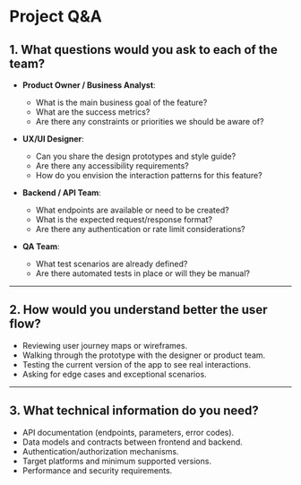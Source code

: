 # Project Q&A

## 1. What questions would you ask to each of the team?
- **Product Owner / Business Analyst**:  
  - What is the main business goal of the feature?  
  - What are the success metrics?  
  - Are there any constraints or priorities we should be aware of?  

- **UX/UI Designer**:  
  - Can you share the design prototypes and style guide?  
  - Are there any accessibility requirements?  
  - How do you envision the interaction patterns for this feature?  

- **Backend / API Team**:  
  - What endpoints are available or need to be created?  
  - What is the expected request/response format?  
  - Are there any authentication or rate limit considerations?  

- **QA Team**:  
  - What test scenarios are already defined?  
  - Are there automated tests in place or will they be manual?  

---

## 2. How would you understand better the user flow?
- Reviewing user journey maps or wireframes.  
- Walking through the prototype with the designer or product team.  
- Testing the current version of the app to see real interactions.  
- Asking for edge cases and exceptional scenarios.  

---

## 3. What technical information do you need?
- API documentation (endpoints, parameters, error codes).  
- Data models and contracts between frontend and backend.  
- Authentication/authorization mechanisms.  
- Target platforms and minimum supported versions.  
- Performance and security requirements.  
